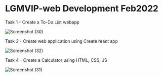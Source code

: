 # LGMVIP-web Development Feb2022
Task 1 - Create a To-Do List webapp

![Screenshot (30)](https://user-images.githubusercontent.com/66664308/155506907-4ed04324-7bfd-490b-932c-3f35a8ca3b9a.png)

Task 2 - Create web application using Create react app

![Screenshot (32)](https://user-images.githubusercontent.com/66664308/155507420-defdfb3c-736c-4784-a534-da905a5275c0.png)


Task 4 - Create a Calculator using HTML, CSS, JS

![Screenshot (31)](https://user-images.githubusercontent.com/66664308/155507140-c19de200-9999-403a-89b9-fb67f3984f6a.png)
